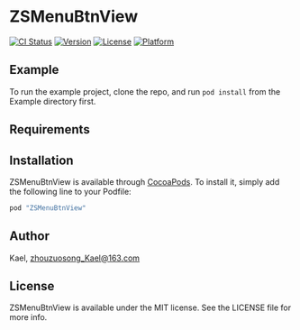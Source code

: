 # ZSMenuBtnView

[![CI Status](http://img.shields.io/travis/Kael/ZSMenuBtnView.svg?style=flat)](https://travis-ci.org/Kael/ZSMenuBtnView)
[![Version](https://img.shields.io/cocoapods/v/ZSMenuBtnView.svg?style=flat)](http://cocoapods.org/pods/ZSMenuBtnView)
[![License](https://img.shields.io/cocoapods/l/ZSMenuBtnView.svg?style=flat)](http://cocoapods.org/pods/ZSMenuBtnView)
[![Platform](https://img.shields.io/cocoapods/p/ZSMenuBtnView.svg?style=flat)](http://cocoapods.org/pods/ZSMenuBtnView)

## Example

To run the example project, clone the repo, and run `pod install` from the Example directory first.

## Requirements

## Installation

ZSMenuBtnView is available through [CocoaPods](http://cocoapods.org). To install
it, simply add the following line to your Podfile:

```ruby
pod "ZSMenuBtnView"
```

## Author

Kael, zhouzuosong_Kael@163.com

## License

ZSMenuBtnView is available under the MIT license. See the LICENSE file for more info.
